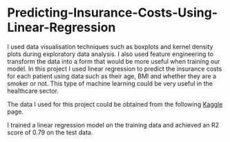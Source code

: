 # Predicting-Insurance-Costs-Using-Linear-Regression
I used data visualisation techniques such as boxplots and kernel density plots during exploratory data analysis. I also used feature engineering to transform the data into a form that would be more useful when training our model. In this project I used linear regression to predict the insurance costs for each patient using data such as their age, BMI and whether they are a smoker or not. This type of machine learning could be very useful in the healthcare sector.

The data I used for this project could be obtained from the following [Kaggle](https://www.kaggle.com/datasets/mirichoi0218/insurance?resource=download) page. 

I trained a linear regression model on the training data and achieved an R2 score of 0.79 on the test data.

